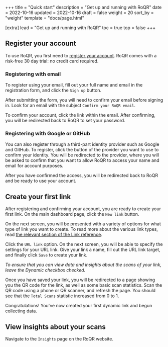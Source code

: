 +++
title = "Quick start"
description = "Get up and running with RoQR"
date = 2022-10-16
updated = 2022-10-16
draft = false
weight = 20
sort_by = "weight"
template = "docs/page.html"

[extra]
lead = "Get up and running with RoQR"
toc = true
top = false
+++

## Register your account

To use RoQR, you first need to [register your account](https://roqr.app/users/sign_up). RoQR comes with a risk-free 30 day trial: no credit card required.

### Registering with email

To register using your email, fill out your full name and email in the registration form, and click the `Sign up` button.

After submitting the form, you will need to confirm your email before signing in. Look for an email with the subject `Confirm your RoQR email`.

To confirm your account, click the link within the email. After confirming, you will be redirected back to RoQR to set your password.

### Registering with Google or GitHub

You can also register through a third-part identity provider such as Google and GitHub. To register, click the button of the provider you want to use to confirm your identity. You will be redirected to the provider, where you will be asked to confirm that you want to allow RoQR to access your name and email for account purposes.

After you have confirmed the access, you will be redirected back to RoQR and be ready to use your account.

## Create your first link

After registering and confirming your account, you are ready to create your first link. On the main dashboard page, click the `New link` button.

On the next screen, you will be presented with a variety of options for what type of link you want to create. To read more about the various link types, read [the relevant section of the Link reference]('../reference/links').

Click the `URL link` option. On the next screen, you will be able to specify the settings for your URL link. Give your link a name, fill out the URL link target, and finally click `Save` to create your link.

*To ensure that you can view data and insights about the scans of your link, leave the Dynamic checkbox checked.*

Once you have saved your link, you will be redirected to a page showing you the QR code for the link, as well as some basic scan statistics. Scan the QR code using a phone or QR scanner, and refresh the page. You should see that the `Total Scans` statistic increased from 0 to 1.

Congratulations! You've now created your first dynamic link and begun collecting data.

## View insights about your scans

Navigate to the `Insights` page on the RoQR website.


